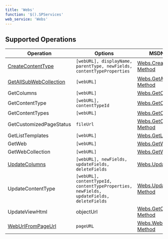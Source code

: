 ```yaml
---
title: 'Webs'
function: '$().SPServices'
web_service: 'Webs'
---
```


## Supported Operations

| Operation | Options | MSDN Documentation | Introduced |
| --------- | ------- | ------------------ | ---------- |
| [CreateContentType](Webs/CreateContentType.md) | `[webURL], displayName, parentType, newFields, contentTypeProperties` | [Webs.CreateContentType Method](http://msdn.microsoft.com/en-us/library/webs.webs.createcontenttype%28v=office.12%29.aspx) | [0.5.8](http://spservices.codeplex.com/releases/view/53275) |
| [GetAllSubWebCollection](Webs/GetAllSubWebCollection.md) | `[webURL]` | [Webs.GetAllSubWebCollection Method](http://msdn.microsoft.com/en-us/library/webs.webs.getallsubwebcollection.aspx) | [0.2.3](http://spservices.codeplex.com/Release/ProjectReleases.aspx?ReleaseId=31744) |
| GetColumns | `[webURL]` | [Webs.GetColumns Method](http://msdn.microsoft.com/en-us/library/webs.webs.getcolumns%28v=office.12%29.aspx) | [0.5.8](http://spservices.codeplex.com/releases/view/53275) |
| GetContentType | `[webURL], contentTypeId` | [Webs.GetContentType Method](http://msdn.microsoft.com/en-us/library/webs.webs.getcontenttype%28v=office.12%29.aspx) | [0.5.8](http://spservices.codeplex.com/releases/view/53275) |
| GetContentTypes | `[webURL]` | [Webs.GetContentType Method](http://msdn.microsoft.com/en-us/library/webs.webs.getcontenttypes%28v=office.12%29.aspx) | [0.5.8](http://spservices.codeplex.com/releases/view/53275) |
| GetCustomizedPageStatus | `fileUrl` | [Webs.GetCustomizedPageStatus Method](http://msdn.microsoft.com/en-us/library/webs.webs.getcustomizedpagestatus%28v=office.12%29.aspx) | [0.5.8](http://spservices.codeplex.com/releases/view/53275) |
| GetListTemplates | `[webURL]` | [Webs.GetListTemplates Method](http://msdn.microsoft.com/en-us/library/webs.webs.getlisttemplates.aspx) | [0.2.10](http://spservices.codeplex.com/Release/ProjectReleases.aspx?ReleaseId=32949) |
| GetWeb | `[webURL]` | [Webs.GetWeb Method](http://msdn.microsoft.com/en-us/library/webs.webs.getweb.aspx) | [0.2.3](http://spservices.codeplex.com/Release/ProjectReleases.aspx?ReleaseId=31744) |
| GetWebCollection | `[webURL]` | [Webs.GetWebCollection Method](http://msdn.microsoft.com/en-us/library/webs.webs.getwebcollection.aspx) | [0.2.3](http://spservices.codeplex.com/Release/ProjectReleases.aspx?ReleaseId=31744) |
| [UpdateColumns](Webs/UpdateColumns.md) | `[webURL], newFields, updateFields, deleteFields` | [Webs.UpdateColumns Method](http://msdn.microsoft.com/en-us/library/webs.webs.updatecolumns%28v=office.12%29.aspx) | [0.5.8](http://spservices.codeplex.com/releases/view/53275) |
| UpdateContentType | `[webURL], contentTypeId, contentTypeProperties, newFields, updateFields, deleteFields` | [Webs.UpdateContentType Method](http://msdn.microsoft.com/en-us/library/webs.webs.updatecontenttype%28v=office.12%29.aspx) | [0.5.8](http://spservices.codeplex.com/releases/view/53275) |
| UpdateViewHtml | objectUrl | [Webs.GetObjectIdFromUrl Method](http://msdn.microsoft.com/en-us/library/websvcwebs.webs.getobjectidfromurl.aspx) | [0.6.0](http://spservices.codeplex.com/releases/view/55660) |
| [WebUrlFromPageUrl](Webs/WebUrlFromPageUrl.md) | `pageURL` | [Webs.WebUrlFromPageUrl Method](http://msdn.microsoft.com/en-us/library/webs.webs.weburlfrompageurl.aspx) | [0.2.4](http://spservices.codeplex.com/Release/ProjectReleases.aspx?ReleaseId=31793) |
